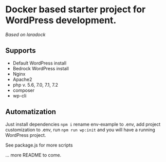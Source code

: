 # Docker based starter project for WordPress development.

*Based on laradock*

## Supports
- Default WordPress install
- Bedrock WordPress install
- Nginx
- Apache2
- php v. 5.6, 7.0, 7.1, 7.2
- composer
- wp-cli

## Automatization 

Just install dependencies `npm i` rename env-example to .env, add project customization to .env, run `npm run wp:init` and you will have a running WordPress project.

See package.js for more scripts

... more README to come.